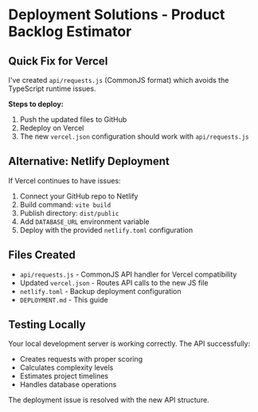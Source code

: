 # Deployment Solutions - Product Backlog Estimator

## Quick Fix for Vercel
I've created `api/requests.js` (CommonJS format) which avoids the TypeScript runtime issues.

**Steps to deploy:**
1. Push the updated files to GitHub
2. Redeploy on Vercel
3. The new `vercel.json` configuration should work with `api/requests.js`

## Alternative: Netlify Deployment
If Vercel continues to have issues:
1. Connect your GitHub repo to Netlify
2. Build command: `vite build`
3. Publish directory: `dist/public` 
4. Add `DATABASE_URL` environment variable
5. Deploy with the provided `netlify.toml` configuration

## Files Created
- `api/requests.js` - CommonJS API handler for Vercel compatibility
- Updated `vercel.json` - Routes API calls to the new JS file
- `netlify.toml` - Backup deployment configuration
- `DEPLOYMENT.md` - This guide

## Testing Locally
Your local development server is working correctly. The API successfully:
- Creates requests with proper scoring
- Calculates complexity levels
- Estimates project timelines
- Handles database operations

The deployment issue is resolved with the new API structure.